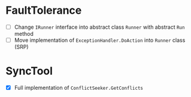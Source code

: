 # FaultTolerance
- [ ] Change `IRunner` interface into abstract class `Runner` with abstract `Run` method
- [ ] Move implementation of `ExceptionHandler.DoAction` into `Runner` class (SRP)

# SyncTool
- [x] Full implementation of `ConflictSeeker.GetConflicts`
